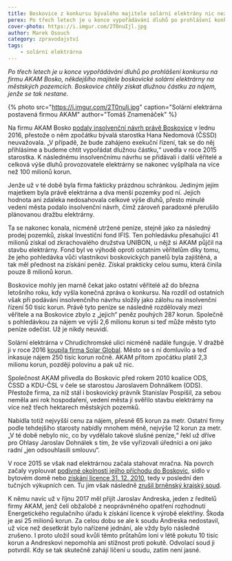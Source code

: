 ```yaml
---
title: Boskovice z konkursu bývalého majitele solární elektrány nic nezískaly, naopak prodělaly
perex: Po třech letech je u konce vypořádávání dluhů po prohlášení konkursu na firmu AKAM Bosko.
cover-photo: https://i.imgur.com/2T0nuIjl.jpg
author: Marek Osouch
category: zpravodajství
tags:
    - solární elektrárna
---
```


*Po třech letech je u konce vypořádávání dluhů po prohlášení konkursu na firmu AKAM Bosko, někdejšího majitele boskovické solární elektrárny na městských pozemcích. Boskovice chtěly získat dlužnou částku za nájem, jenže se tak nestane.*

{% photo src="https://i.imgur.com/2T0nuIj.jpg" caption="Solární elektrárna postavená firmou AKAM" author="Tomáš Znamenáček" %}

Na firmu AKAM Bosko [podaly insolvenční návrh právě Boskovice](http://www.ohlasy.info/clanky/2016/05/insolvence-akam.html) v lednu 2016, přestože o něm zpočátku bývalá starostka Hana Nedomová (ČSSD) neuvažovala. „V případě, že bude zahájeno exekuční řízení, tak se do něj přihlásíme a budeme chtít vypořádat dlužnou částku,“ uvedla v roce 2015 starostka. K následnému insolvenčnímu návrhu se přidávali i další věřitelé a celková výše dluhů provozovatele elektrárny se nakonec vyšplhala na více než 100 milionů korun.

Jenže už v té době byla firma fakticky prázdnou schránkou. Jediným jejím majetkem byla právě elektrárna a dva menší pozemky pod ní. Jejich hodnota ani zdaleka nedosahovala celkové výše dluhů, přesto minulé vedení města podalo insolvenční návrh, čímž zároveň paradoxně přerušilo plánovanou dražbu elektrárny.

Ta se nakonec konala, nicméně utržené peníze, stejně jako za následný prodej pozemků, získal Investiční fond IFIS. Ten pohledávku přesahující 41 milionů získal od zkrachovalého družstva UNIBON, u nějž si AKAM půjčil na stavbu elektrárny. Fond byl ve výhodě oproti ostatním věřitelům díky tomu, že jeho pohledávka vůči vlastníkovi boskovických panelů byla zajištěná, a tak měl přednost na získání peněz. Získal prakticky celou sumu, která činila pouze 8 milionů korun.

Boskovice mohly jen marně čekat jako ostatní věřitelé až do března letošního roku, kdy vyšla konečná zpráva o konkursu. Na rozdíl od ostatních však při podávání insolvenčního návrhu složily jako zálohu na insolvenční řízení 50 tisíc korun. Právě tyto peníze se následně rozdělovaly mezi věřitele a na Boskovice zbylo z „jejich“ peněz pouhých 287 korun. Společně s pohledávkou za nájem ve výši 2,6 milionu korun si teď může město tyto peníze odečíst. Už je nikdy neuvidí.

Solární elektrárna v Chrudichromské ulici nicméně nadále funguje. V dražbě ji v roce 2016 [koupila firma Solar Global](http://www.ohlasy.info/clanky/2016/03/elektrarna-koupena.html). Město se s ní domluvilo a teď inkasuje nájem 250 tisíc korun ročně. AKAM přitom zpočátku platil 2,3 milionu korun, později polovinu a pak už nic.

Společnost AKAM přivedla do Boskovic před rokem 2010 koalice ODS, ČSSD a KDU-ČSL v čele se starostou Jaroslavem Dohnálkem (ODS). Přestože firma, za níž stál i boskovický právník Stanislav Pospíšil, za sebou neměla ani rok hospodaření, vedení města jí svěřilo stavbu elektrárny na více než třech hektarech městských pozemků. 

Nabídla totiž nejvyšší cenu za nájem, přesně 65 korun za metr. Ostatní firmy podle tehdejšího starosty nabídly mnohem méně, nejvýše 12 korun za metr. „V té době nebylo nic, co by vydělalo takové slušné peníze,“ řekl už dříve pro Ohlasy Jaroslav Dohnálek s tím, že vše vyřizovali úředníci a oni jako radní „jen odsouhlasili smlouvu“.

V roce 2015 se však nad elektrárnou začala stahovat mračna. Na povrch začaly vyplouvat [podivné okolnosti jejího příchodu do Boskovic](http://www.ohlasy.info/clanky/2015/04/solarni-elektrarna.html), sídlo v bytovém domě nebo [získání licence 31. 12. 2010](http://www.ohlasy.info/clanky/2015/04/solarni-licence.html), tedy v poslední den tučných výkupních cen. Tu jim však následně [zrušil brněnský krajský soud](http://www.ohlasy.info/clanky/2015/05/akam-bez-licence.html).

K němu navíc už v říjnu 2017 měl přijít Jaroslav Andreska, jeden z ředitelů firmy AKAM, jenž čelí obžalobě z neoprávněného opatření rozhodnutí Energetického regulačního úřadu k získání licence k výrobě elektřiny. Škoda je asi 25 milionů korun. Za celou dobu se ale k soudu Andreska nedostavil, už více než desetkrát bylo nařízené jednání, ale vždy bylo následně zrušeno. I proto uložil soud kvůli těmto průtahům loni v létě pokutu 10 tisíc korun a Andreskovi nepomohla ani stížnost proti pokutě. Odvolací soud ji potvrdil. Kdy se tak skutečně zahájí líčení u soudu, zatím není jasné.